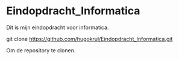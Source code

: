 # Eindopdracht_Informatica
Dit is mijn eindopdracht voor informatica.

git clone https://github.com/hugokrul/Eindopdracht_Informatica.git

Om de repository te clonen.
